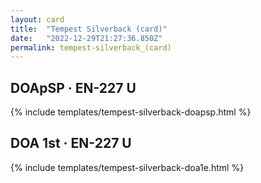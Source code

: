 ```yaml
---
layout: card
title:  "Tempest Silverback (card)"
date:   "2022-12-29T21:27:36.850Z"
permalink: tempest-silverback_(card)
---
```


## DOApSP &middot; EN-227 U

{% include templates/tempest-silverback-doapsp.html %}


## DOA 1st &middot; EN-227 U

{% include templates/tempest-silverback-doa1e.html %}
